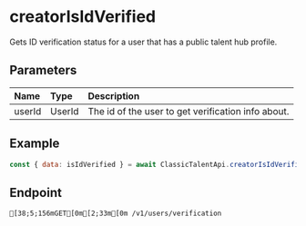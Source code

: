 
# creatorIsIdVerified
Gets ID verification status for a user that has a public talent hub profile.


## Parameters
| Name   | Type   | Description                                        |
| :----- | :----- | :------------------------------------------------- |
| userId | UserId | The id of the user to get verification info about. |



## Example
```js copy showLineNumbers
const { data: isIdVerified } = await ClassicTalentApi.creatorIsIdVerified({ userId: 45348281 }); 
```

## Endpoint
```ansi
[38;5;156mGET[0m[2;33m[0m /v1/users/verification
```
  